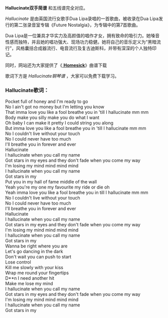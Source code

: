 

**Hallucinate双手简谱** 和五线谱完全对应。

_Hallucinate_ 是由英国流行女歌手Dua Lipa录唱的一首歌曲，被收录在Dua Lipa发行的第二张录音室专辑《Future
Nostalgia》，为专辑中的第7首歌曲。

Dua
Lipa是一位兼具才华实力及高颜值的唱作才女，拥有致命的吸引力。她嗓音性感而独特，并且她的唱功强大、现场功力稳健。她将自己的音乐定义为“黑暗流行”，风格囊括合成器流行、电音流行及复古迪斯科，并带有深深的个人独特印记。

同时，网站还为大家提供了《[ **Homesick**](Music-8974-Homesick-Dua-Lipa.html
"Homesick")》曲谱下载

歌词下方是 _Hallucinate钢琴谱_ ，大家可以免费下载学习。

### Hallucinate歌词：

Pocket full of honey and I'm ready to go  
No I ain't got no money but I'm letting you know  
That imma love you like a fool breathe you in 'till I hallucinate mm mm  
Body make you silly make you do what I want  
Oh baby I can make it pretty I could string you along  
But imma love you like a fool breathe you in 'till I hallucinate mm mm  
No I couldn't live without your touch  
No I could never have too much  
I'll breathe you in forever and ever  
Hallucinate  
I hallucinate when you call my name  
Got stars in my eyes and they don't fade when you come my way  
I'm losing my mind mind mind mind  
I hallucinate when you call my name  
Got stars in my  
Put you in my hall of fame middle of the wall  
Yeah you're my one my favourite my ride or die oh  
Yeah imma love you like a fool breathe you in till I hallucinate mm mm  
No I couldn't live without your touch  
No I could never have too much  
I'll breathe you in forever and ever  
Hallucinate  
I hallucinate when you call my name  
Got stars in my eyes and they don't fade when you come my way  
I'm losing my mind mind mind mind  
I hallucinate when you call my name  
Got stars in my  
Wanna be right where you are  
Let's go dancing in the dark  
Don't wait you can push to start  
Lose control  
Kill me slowly with your kiss  
Wrap me round your fingertips  
D**n I need another hit  
Make me lose my mind  
I hallucinate when you call my name  
Got stars in my eyes and they don't fade when you come my way  
I'm losing my mind mind mind mind  
I hallucinate when you call my name  
Got stars in my

